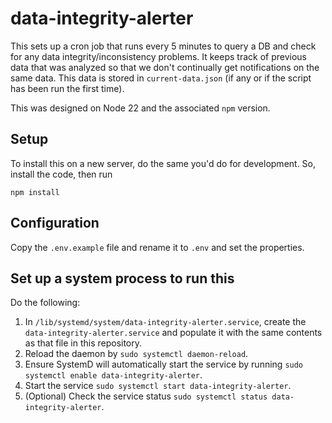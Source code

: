 # data-integrity-alerter
This sets up a cron job that runs every 5 minutes to query a DB and check for any data integrity/inconsistency problems. It keeps track of previous data that was analyzed so that we don't continually get notifications on the same data. This data is stored in `current-data.json` (if any or if the script has been run the first time).

This was designed on Node 22 and the associated `npm` version.

## Setup
To install this on a new server, do the same you'd do for development. So, install the code, then run
```
npm install
```

## Configuration
Copy the `.env.example` file and rename it to `.env` and set the properties.

## Set up a system process to run this
Do the following:
1. In `/lib/systemd/system/data-integrity-alerter.service`, create the `data-integrity-alerter.service` and populate it with the same contents as that file in this repository.
2. Reload the daemon by `sudo systemctl daemon-reload`.
3. Ensure SystemD will automatically start the service by running `sudo systemctl enable data-integrity-alerter`.
3. Start the service `sudo systemctl start data-integrity-alerter`.
4. (Optional) Check the service status `sudo systemctl status data-integrity-alerter`.
